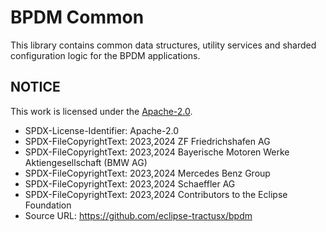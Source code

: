 # BPDM Common

This library contains common data structures, utility services and sharded configuration logic for the BPDM applications.

## NOTICE

This work is licensed under the [Apache-2.0](https://www.apache.org/licenses/LICENSE-2.0).

- SPDX-License-Identifier: Apache-2.0
- SPDX-FileCopyrightText: 2023,2024 ZF Friedrichshafen AG
- SPDX-FileCopyrightText: 2023,2024 Bayerische Motoren Werke Aktiengesellschaft (BMW AG)
- SPDX-FileCopyrightText: 2023,2024 Mercedes Benz Group
- SPDX-FileCopyrightText: 2023,2024 Schaeffler AG
- SPDX-FileCopyrightText: 2023,2024 Contributors to the Eclipse Foundation
- Source URL: https://github.com/eclipse-tractusx/bpdm